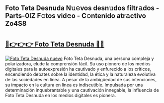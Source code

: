## Foto Teta Desnuda N𝚞𝚎vos desn𝚞dos filtr𝚊dos - Parts-0IZ F𝚘tos vid𝚎o - C𝚘ntenido atr𝚊ctivo Zo4S8

# <h2><a href="http://mb6cnou.tromn.icu/?c=Foto+Teta+Desnuda">🔗👉👉👉 Foto Teta Desnuda 🔗🔗</a></h2>

[![Foto Teta Desnuda nuevo](https://i.imgur.com/pEAQMta.gif)](http://mb6cnou.tromn.icu/?c=Foto+Teta+Desnuda)
Foto Teta Desnuda, una persona compleja y polarizadora, elude la comprensión fácil. Su uso pionero de los medios digitales para la autoexpresión ha cautivado y enfurecido a los críticos, encendiendo debates sobre la identidad, la ética y la naturaleza evolutiva de las sociedades en línea. A pesar de la ambigüedad de sus intenciones, su impacto en la cultura en línea es indiscutible. Impulsada por una determinación inquebrantable y una cautivación innegable, la influencia de Foto Teta Desnuda en los medios digitales es pionera.
